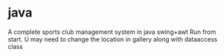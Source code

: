 # java
A complete sports club management system in java swing+awt
Run from start.
U may need to change the location in gallery along with dataaccess class
